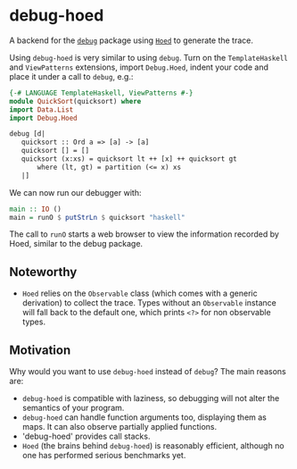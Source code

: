 # debug-hoed

A backend for the [`debug`](http://hackage.haskell.org/package/debug) package using [`Hoed`](http://hackage.haskell.org/package/Hoed) to generate the trace.

Using `debug-hoed` is very similar to using `debug`.
Turn on the `TemplateHaskell` and `ViewPatterns` extensions, import `Debug.Hoed`, indent your code and place it under a call to `debug`, e.g.:

```haskell
{-# LANGUAGE TemplateHaskell, ViewPatterns #-}
module QuickSort(quicksort) where
import Data.List
import Debug.Hoed

debug [d|
   quicksort :: Ord a => [a] -> [a]
   quicksort [] = []
   quicksort (x:xs) = quicksort lt ++ [x] ++ quicksort gt
       where (lt, gt) = partition (<= x) xs
   |]
```

We can now run our debugger with:

```haskell
main :: IO ()
main = runO $ putStrLn $ quicksort "haskell"
```

The call to `runO` starts a web browser to view the information recorded by Hoed, similar to the debug package.

## Noteworthy

- `Hoed` relies on the `Observable` class (which comes with a generic derivation) to collect the trace. Types without an `Observable` instance will fall back to the default one, which prints `<?>` for non observable types.

## Motivation

Why would you want to use `debug-hoed` instead of `debug`? The main reasons are:

- `debug-hoed` is compatible with laziness, so debugging will not alter the semantics of your program.
- `debug-hoed` can handle function arguments too, displaying them as maps. It can also observe partially applied functions.
- 'debug-hoed' provides call stacks. 
- `Hoed` (the brains behind `debug-hoed`) is reasonably efficient, although no one has performed serious benchmarks yet. 
